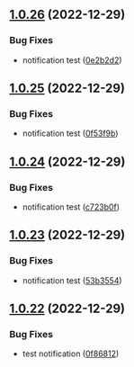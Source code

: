 ## [1.0.26](https://github.com/Torwent/wasp-free/compare/v1.0.25...v1.0.26) (2022-12-29)


### Bug Fixes

* notification test ([0e2b2d2](https://github.com/Torwent/wasp-free/commit/0e2b2d2d094b7f9312c5c90d2b305caf483527b4))



## [1.0.25](https://github.com/Torwent/wasp-free/compare/v1.0.24...v1.0.25) (2022-12-29)


### Bug Fixes

* notification test ([0f53f9b](https://github.com/Torwent/wasp-free/commit/0f53f9b5ee2149b3f4f795f9967c1977cc208cab))



## [1.0.24](https://github.com/Torwent/wasp-free/compare/v1.0.23...v1.0.24) (2022-12-29)


### Bug Fixes

* notification test ([c723b0f](https://github.com/Torwent/wasp-free/commit/c723b0f98a1097f1058dea8304edcd27e7def0cf))



## [1.0.23](https://github.com/Torwent/wasp-free/compare/v1.0.22...v1.0.23) (2022-12-29)


### Bug Fixes

* notification test ([53b3554](https://github.com/Torwent/wasp-free/commit/53b355483e2b363260bfa088e49d300d2f690416))



## [1.0.22](https://github.com/Torwent/wasp-free/compare/v1.0.21...v1.0.22) (2022-12-29)


### Bug Fixes

* test notification ([0f86812](https://github.com/Torwent/wasp-free/commit/0f86812425172069be3f1e19c296607388474885))



